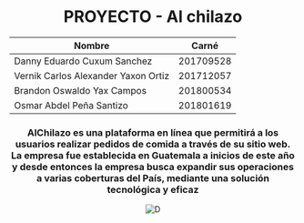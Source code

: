 **<h1 align="center"> PROYECTO - Al chilazo </h1>**


<div align="center">

| Nombre | Carné |
| ------ | ------ |
| Danny  Eduardo Cuxum Sanchez  | 201709528 |
| Vernik  Carlos Alexander Yaxon Ortiz  | 201712057 |
| Brandon Oswaldo Yax Campos  | 201800534 |
| Osmar Abdel Peña Santizo  | 201801619 |

</div>


**<h3 align="center">AlChilazo es una plataforma en línea que permitirá a los usuarios realizar pedidos de comida a través de su sitio web. La empresa fue establecida en Guatemala a inicios de este año y desde entonces la empresa busca expandir sus operaciones a varias coberturas del País, mediante una solución tecnológica y eficaz</h3>**

<div align="center">

![D](https://ayd1-grupo5.s3.amazonaws.com/logodocu.png)

</div>